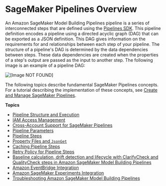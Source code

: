 # SageMaker Pipelines Overview<a name="pipelines-sdk"></a>

An Amazon SageMaker Model Building Pipelines pipeline is a series of interconnected steps that are defined using the [Pipelines SDK](https://sagemaker.readthedocs.io/en/stable/workflows/pipelines/sagemaker.workflow.pipelines.html)\. This pipeline definition encodes a pipeline using a directed acyclic graph \(DAG\) that can be exported as a JSON definition\. This DAG gives information on the requirements for and relationships between each step of your pipeline\. The structure of a pipeline's DAG is determined by the data dependencies between steps\. These data dependencies are created when the properties of a step's output are passed as the input to another step\. The following image is an example of a pipeline DAG:

![\[Image NOT FOUND\]](http://docs.aws.amazon.com/sagemaker/latest/dg/images/pipeline-full.png)

The following topics describe fundamental SageMaker Pipelines concepts\. For a tutorial describing the implementation of these concepts, see [Create and Manage SageMaker Pipelines](pipelines-build.md)\.

**Topics**
+ [Pipeline Structure and Execution](build-and-manage-pipeline.md)
+ [IAM Access Management](build-and-manage-access.md)
+ [Cross\-Account Support for SageMaker Pipelines](build-and-manage-xaccount.md)
+ [Pipeline Parameters](build-and-manage-parameters.md)
+ [Pipeline Steps](build-and-manage-steps.md)
+ [Property Files and `JsonGet`](build-and-manage-propertyfile.md)
+ [Caching Pipeline Steps](pipelines-caching.md)
+ [Retry Policy for Pipeline Steps](pipelines-retry-policy.md)
+ [Baseline calculation, drift detection and lifecycle with ClarifyCheck and QualityCheck steps in Amazon SageMaker Model Building Pipelines](pipelines-quality-clarify-baseline-lifecycle.md)
+ [Amazon EventBridge Integration](pipeline-eventbridge.md)
+ [Amazon SageMaker Experiments Integration](pipelines-experiments.md)
+ [Troubleshooting Amazon SageMaker Model Building Pipelines](pipelines-troubleshooting.md)